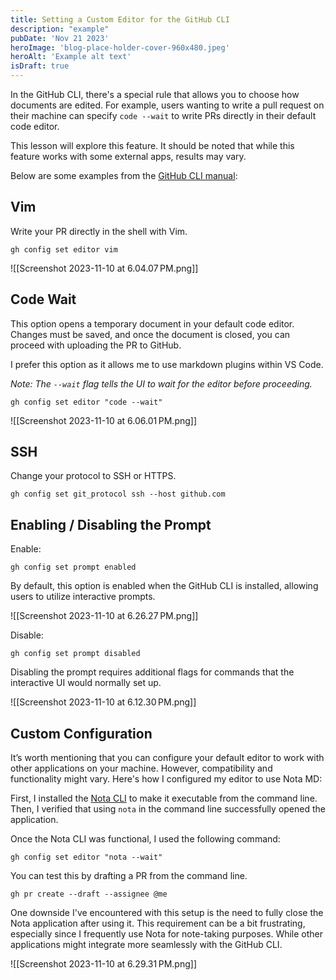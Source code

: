 ```yaml
---
title: Setting a Custom Editor for the GitHub CLI
description: "example"
pubDate: 'Nov 21 2023'
heroImage: 'blog-place-holder-cover-960x480.jpeg'
heroAlt: 'Example alt text'
isDraft: true
---
```


In the GitHub CLI, there's a special rule that allows you to choose how documents are edited. For example, users wanting to write a pull request on their machine can specify `code --wait` to write PRs directly in their default code editor.

This lesson will explore this feature. It should be noted that while this feature works with some external apps, results may vary.

Below are some examples from the [GitHub CLI manual](https://cli.github.com/manual/gh_config_set):
## Vim
Write your PR directly in the shell with Vim.
```shell
gh config set editor vim
```

![[Screenshot 2023-11-10 at 6.04.07 PM.png]]
## Code Wait
This option opens a temporary document in your default code editor. Changes must be saved, and once the document is closed, you can proceed with uploading the PR to GitHub.

I prefer this option as it allows me to use markdown plugins within VS Code.

_Note: The `--wait` flag tells the UI to wait for the editor before proceeding._

```shell
gh config set editor "code --wait"
```

![[Screenshot 2023-11-10 at 6.06.01 PM.png]]
## SSH
Change your protocol to SSH or HTTPS.

```shell
gh config set git_protocol ssh --host github.com
```

## Enabling / Disabling the Prompt
Enable:
```shell
gh config set prompt enabled
```

By default, this option is enabled when the GitHub CLI is installed, allowing users to utilize interactive prompts.

![[Screenshot 2023-11-10 at 6.26.27 PM.png]]

Disable:
```shell
gh config set prompt disabled
```

Disabling the prompt requires additional flags for commands that the interactive UI would normally set up.

![[Screenshot 2023-11-10 at 6.12.30 PM.png]]
## Custom Configuration
It’s worth mentioning that you can configure your default editor to work with other applications on your machine. However, compatibility and functionality might vary. Here's how I configured my editor to use Nota MD:

First, I installed the [Nota CLI](https://docs.nota.md/command-line-interface) to make it executable from the command line. Then, I verified that using `nota` in the command line successfully opened the application.

Once the Nota CLI was functional, I used the following command:
```shell
gh config set editor "nota --wait"
```

You can test this by drafting a PR from the command line.
```shell
gh pr create --draft --assignee @me
```

One downside I've encountered with this setup is the need to fully close the Nota application after using it. This requirement can be a bit frustrating, especially since I frequently use Nota for note-taking purposes. While other applications might integrate more seamlessly with the GitHub CLI.

![[Screenshot 2023-11-10 at 6.29.31 PM.png]]